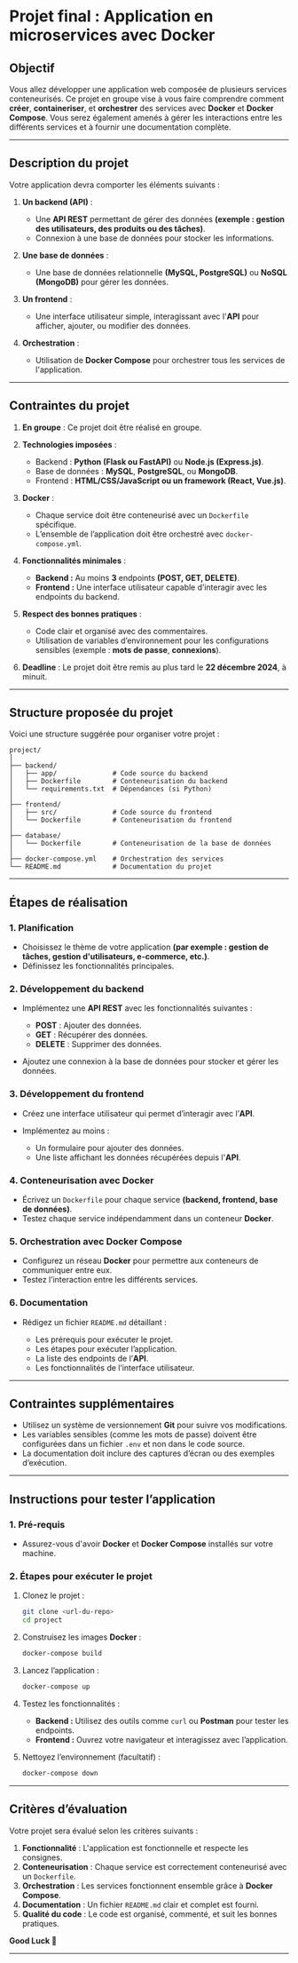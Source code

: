 
# Projet final : Application en microservices avec Docker

## Objectif

Vous allez développer une application web composée de plusieurs services conteneurisés. Ce projet en groupe vise à vous faire comprendre comment **créer**, **containeriser**, et **orchestrer** des services avec **Docker** et **Docker Compose**. Vous serez également amenés à gérer les interactions entre les différents services et à fournir une documentation complète.

---

## Description du projet

Votre application devra comporter les éléments suivants :

1. **Un backend (API)** :

   - Une **API REST** permettant de gérer des données **(exemple : gestion des utilisateurs, des produits ou des tâches)**.
   - Connexion à une base de données pour stocker les informations.

2. **Une base de données** :
   
   - Une base de données relationnelle **(MySQL, PostgreSQL)** ou **NoSQL (MongoDB)** pour gérer les données.

3. **Un frontend** :
   
   - Une interface utilisateur simple, interagissant avec l'**API** pour afficher, ajouter, ou modifier des données.

4. **Orchestration** :
   
   - Utilisation de **Docker Compose** pour orchestrer tous les services de l'application.

---

## Contraintes du projet

1. **En groupe** : Ce projet doit être réalisé en groupe.
2. **Technologies imposées** :
   
   - Backend : **Python (Flask ou FastAPI)** ou **Node.js (Express.js)**.
   - Base de données : **MySQL**, **PostgreSQL**, ou **MongoDB**.
   - Frontend : **HTML/CSS/JavaScript ou un framework (React, Vue.js)**.

3. **Docker** :

   - Chaque service doit être conteneurisé avec un `Dockerfile` spécifique.
   - L’ensemble de l’application doit être orchestré avec `docker-compose.yml`.

4. **Fonctionnalités minimales** :

   - **Backend :** Au moins **3** endpoints **(POST, GET, DELETE)**.
   - **Frontend :** Une interface utilisateur capable d’interagir avec les endpoints du backend.

5. **Respect des bonnes pratiques** :

   - Code clair et organisé avec des commentaires.
   - Utilisation de variables d’environnement pour les configurations sensibles (exemple : **mots de passe**, **connexions**).

6. **Deadline** : Le projet doit être remis au plus tard le **22 décembre 2024**, à minuit.

---

## Structure proposée du projet

Voici une structure suggérée pour organiser votre projet :

```
project/
│
├── backend/
│   ├── app/              # Code source du backend
│   ├── Dockerfile        # Conteneurisation du backend
│   └── requirements.txt  # Dépendances (si Python)
│
├── frontend/
│   ├── src/              # Code source du frontend
│   └── Dockerfile        # Conteneurisation du frontend
│
├── database/
│   └── Dockerfile        # Conteneurisation de la base de données
│
├── docker-compose.yml    # Orchestration des services
└── README.md             # Documentation du projet
```

---

## Étapes de réalisation

### 1. Planification

- Choisissez le thème de votre application **(par exemple : gestion de tâches, gestion d'utilisateurs, e-commerce, etc.)**.
- Définissez les fonctionnalités principales.

### 2. Développement du backend

- Implémentez une **API REST** avec les fonctionnalités suivantes :

  - **POST** : Ajouter des données.
  - **GET** : Récupérer des données.
  - **DELETE** : Supprimer des données.

- Ajoutez une connexion à la base de données pour stocker et gérer les données.

### 3. Développement du frontend

- Créez une interface utilisateur qui permet d’interagir avec l’**API**.
- Implémentez au moins :

  - Un formulaire pour ajouter des données.
  - Une liste affichant les données récupérées depuis l'**API**.

### 4. Conteneurisation avec Docker

- Écrivez un `Dockerfile` pour chaque service **(backend, frontend, base de données)**.
- Testez chaque service indépendamment dans un conteneur **Docker**.

### 5. Orchestration avec Docker Compose

- Configurez un réseau **Docker** pour permettre aux conteneurs de communiquer entre eux.
- Testez l’interaction entre les différents services.

### 6. Documentation

- Rédigez un fichier `README.md` détaillant :

  - Les prérequis pour exécuter le projet.
  - Les étapes pour exécuter l’application.
  - La liste des endpoints de l’**API**.
  - Les fonctionnalités de l’interface utilisateur.

---

## Contraintes supplémentaires

- Utilisez un système de versionnement **Git** pour suivre vos modifications.
- Les variables sensibles (comme les mots de passe) doivent être configurées dans un fichier `.env` et non dans le code source.
- La documentation doit inclure des captures d’écran ou des exemples d’exécution.

---

## Instructions pour tester l’application

### 1. Pré-requis

- Assurez-vous d'avoir **Docker** et **Docker Compose** installés sur votre machine.

### 2. Étapes pour exécuter le projet

1. Clonez le projet :

   ```bash
   git clone <url-du-repo>
   cd project
   ```

2. Construisez les images **Docker** :

   ```bash
   docker-compose build
   ```

3. Lancez l’application :
   
   ```bash
   docker-compose up
   ```

4. Testez les fonctionnalités :
   
   - **Backend :** Utilisez des outils comme `curl` ou **Postman** pour tester les endpoints.
   - **Frontend :** Ouvrez votre navigateur et interagissez avec l’application.

5. Nettoyez l’environnement (facultatif) :
   
   ```bash
   docker-compose down
   ```

---

## Critères d’évaluation

Votre projet sera évalué selon les critères suivants :

1. **Fonctionnalité** : L'application est fonctionnelle et respecte les consignes.
2. **Conteneurisation** : Chaque service est correctement conteneurisé avec un `Dockerfile`.
3. **Orchestration** : Les services fonctionnent ensemble grâce à **Docker Compose**.
4. **Documentation** : Un fichier `README.md` clair et complet est fourni.
5. **Qualité du code** : Le code est organisé, commenté, et suit les bonnes pratiques.

**Good Luck 🙂**

---